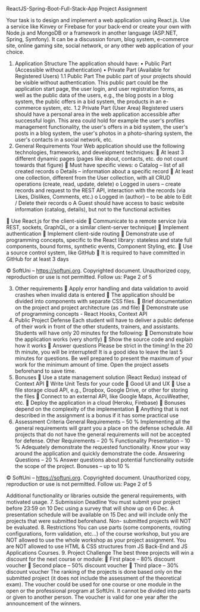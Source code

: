 ReactJS-Spring-Boot-Full-Stack-App Project Assignment

Your task is to design and implement a web application using React.js. Use a service like Kinvey or Firebase for your
back-end or create your own with Node.js and MongoDB or a framework in another language (ASP.NET, Spring,
Symfony). It can be a discussion forum, blog system, e-commerce site, online gaming site, social network, or any
other web application of your choice.
1. Application Structure
The application should have:
• Public Part (Accessible without authentication)
• Private Part (Available for Registered Users)
1.1 Public Part
The public part of your projects should be visible without authentication. This public part could be the application
start page, the user login, and user registration forms, as well as the public data of the users, e.g., the blog posts in a
blog system, the public offers in a bid system, the products in an e-commerce system, etc.
1.2 Private Part (User Area)
Registered users should have a personal area in the web application accessible after successful login. This area
could hold for example the user&#39;s profiles management functionality, the user&#39;s offers in a bid system, the user&#39;s
posts in a blog system, the user&#39;s photos in a photo-sharing system, the user&#39;s contacts in a social network, etc.
2. General Requirements
Your Web application should use the following technologies, frameworks, and development techniques:
 At least 3 different dynamic pages (pages like about, contacts, etc. do not count towards that figure)
 Must have specific views:
o Catalog – list of all created records
o Details – information about a specific record
 At least one collection, different from the User collection, with all CRUD operations (create, read, update,
delete)
o Logged in users – create records and request to the REST API, interaction with the records (via
Likes, Dislikes, Comments, etc.)
o Logged in (author) – to be able to Edit / Delete their records
o A Guest should have access to basic website information (catalog, details), but not to the functional
activities

 Use React.js for the client-side
 Communicate to a remote service (via REST, sockets, GraphQL, or a similar client-server technique)
 Implement authentication
 Implement client-side routing
 Demonstrate use of programming concepts, specific to the React library: stateless and state full
components, bound forms, synthetic events, Component Styling, etc.
 Use a source control system, like GitHub
 It is required to have committed in GitHub for at least 3 days

© SoftUni – https://softuni.org. Copyrighted document. Unauthorized copy, reproduction or use is not permitted.
Follow us: Page 2 of 5

3. Other requirements
 Apply error handling and data validation to avoid crashes when invalid data is entered
 The application should be divided into components with separate CSS files.
 Brief documentation on the project and project architecture (as .md file)
 Demonstrate use of programming concepts - React Hooks, Context API
4. Public Project Defense
Each student will have to deliver a public defense of their work in front of the other students, trainers, and
assistants. Students will have only 20 minutes for the following:
 Demonstrate how the application works (very shortly)
 Show the source code and explain how it works
 Answer questions
Please be strict in the timing! In the 20 th minute, you will be interrupted! It is a good idea to leave the last 5
minutes for questions.
Be well prepared to present the maximum of your work for the minimum amount of time. Open the project assets
beforehand to save time.
5. Bonuses
 Use a state management solution (React Redux) instead of Context API
 Write Unit Tests for your code
 Good UI and UX
 Use a file storage cloud API, e.g., Dropbox, Google Drive, or other for storing the files
 Connect to an external API, like Google Maps, AccuWeather, etc.
 Deploy the application in a cloud (Heroku, Firebase)
 Bonuses depend on the complexity of the implementation
 Anything that is not described in the assignment is a bonus if it has some practical use
6. Assessment Criteria
General Requirements – 50 %
Implementing all the general requirements will grant you a place on the defense schedule. All projects that do not
have the general requirements will not be accepted for defense.
Other Requirements – 20 %
Functionality Presentation – 10 %
Adequately demonstrate the requested functionality. Know your way around the application and quickly
demonstrate the code.
Answering Questions – 20 %
Answer questions about potential functionality outside the scope of the project.
Bonuses – up to 10 %

© SoftUni – https://softuni.org. Copyrighted document. Unauthorized copy, reproduction or use is not permitted.
Follow us: Page 2 of 5

Additional functionality or libraries outside the general requirements, with motivated usage.
7. Submission Deadline
You must submit your project before 23:59 on 10 Dec using a survey that will show up on 6 Dec. A presentation
schedule will be available on 15 Dec and will include only the projects that were submitted beforehand. Non-
submitted projects will NOT be evaluated.
8. Restrictions
You can use parts (some components, routing configurations, form validation, etc...) of the course workshop, but
you are NOT allowed to use the whole workshop as your project assignment. You are NOT allowed to use HTML &amp;
CSS structures from JS Back-End and JS Applications Courses.
9. Project Challenge
The best three projects will win a discount for the next course or module:
 First place – 80% discount voucher
 Second place – 50% discount voucher
 Third place – 30% discount voucher
The ranking of the projects is done based only on the submitted project (it does not include the assessment of the
theoretical exam). The voucher could be used for one course or one module in the open or the professional
program at SoftUni. It cannot be divided into parts or given to another person. The voucher is valid for one year
after the announcement of the winners.
